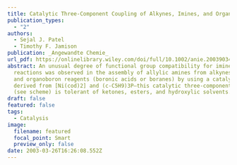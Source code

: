 ```yaml
---
title: Catalytic Three-Component Coupling of Alkynes, Imines, and Organoboron Reagents
publication_types:
  - "2"
authors:
  - Sejal J. Patel
  - Timothy F. Jamison
publication: _Angewandte Chemie_
url_pdf: https://onlinelibrary.wiley.com/doi/full/10.1002/anie.200390349
abstract: An unusual degree of functional group compatibility for imine addition
  reactions was observed in the assembly of allylic amines from alkynes, imines,
  and organoboron reagents (boronic acids or boranes) by using a catalyst
  derived from [Ni(cod)2] and (c-C5H9)3P—this catalytic three-component process
  (see scheme) is tolerant of ketones, esters, and hydroxylic solvents.
draft: false
featured: false
tags:
  - Catalysis
image:
  filename: featured
  focal_point: Smart
  preview_only: false
date: 2003-03-26T16:26:08.552Z
---
```

